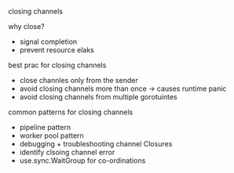 
closing channels

why close? 
- signal completion
- prevent resource elaks


best prac for closing channels
- close channles only from the sender
- avoid closing channels more than once -> causes runtime panic
- avoid closing channels from multiple gorotuintes

common patterns for closing channels
- pipeline pattern
- worker pool pattern 
- debugging + troubleshooting channel Closures
- identify clsoing channel error  
- use.sync.WaitGroup for co-ordinations 